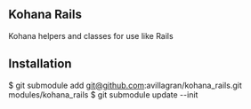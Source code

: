 ## Kohana Rails

Kohana helpers and classes for use like Rails

## Installation
  $ git submodule add git@github.com:avillagran/kohana_rails.git modules/kohana_rails
  $ git submodule update --init
